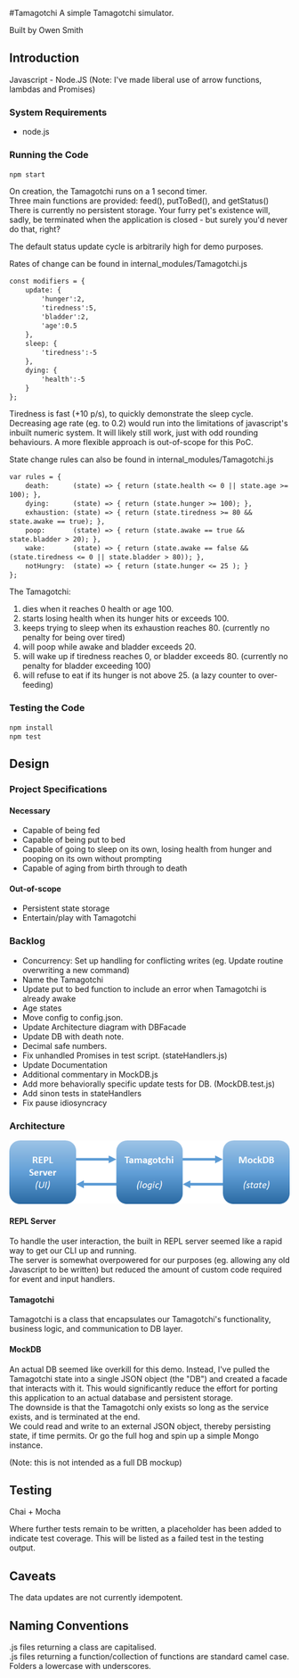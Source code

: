 #Tamagotchi
A simple Tamagotchi simulator.

Built by Owen Smith


## Introduction
Javascript - Node.JS 
(Note: I've made liberal use of arrow functions, lambdas and Promises)



### System Requirements
- node.js

### Running the Code

`npm start`

On creation, the Tamagotchi runs on a 1 second timer.   
Three main functions are provided: feed(), putToBed(), and getStatus()  
There is currently no persistent storage. Your furry pet's existence will, sadly, be terminated when the application is closed - but surely you'd never do that, right?

The default status update cycle is arbitrarily high for demo purposes.

Rates of change can be found in internal_modules/Tamagotchi.js
```
const modifiers = {
	update: {
		'hunger':2,
		'tiredness':5,
		'bladder':2,
		'age':0.5
	},
	sleep: {
		'tiredness':-5
	},
	dying: {
		'health':-5
	}
};
```

Tiredness is fast (+10 p/s), to quickly demonstrate the sleep cycle.  
Decreasing age rate (eg. to 0.2) would run into the limitations of javascript's inbuilt numeric system. It will likely still work, just with odd rounding behaviours. A more flexible approach is out-of-scope for this PoC.


State change rules can also be found in internal_modules/Tamagotchi.js
```
var rules = {
	death: 		(state) => { return (state.health <= 0 || state.age >= 100); },
	dying: 		(state) => { return (state.hunger >= 100); },
	exhaustion: (state) => { return (state.tiredness >= 80 && state.awake == true); },
	poop: 		(state) => { return (state.awake == true && state.bladder > 20); },
	wake: 		(state) => { return (state.awake == false && (state.tiredness <= 0 || state.bladder > 80)); },
	notHungry:	(state) => { return (state.hunger <= 25 ); }
};
```

The Tamagotchi:
1) dies when it reaches 0 health or age 100.  
2) starts losing health when its hunger hits or exceeds 100.  
3) keeps trying to sleep when its exhaustion reaches 80. (currently no penalty for being over tired)  
4) will poop while awake and bladder exceeds 20.   
5) will wake up if tiredness reaches 0, or bladder exceeds 80. (currently no penalty for bladder exceeding 100)  
6) will refuse to eat if its hunger is not above 25. (a lazy counter to over-feeding)  



### Testing the Code

```
npm install
npm test
```

## Design

### Project Specifications
#### Necessary
- Capable of being fed
- Capable of being put to bed
- Capable of going to sleep on its own, losing health from hunger and pooping on its own without prompting
- Capable of aging from birth through to death

#### Out-of-scope
- Persistent state storage
- Entertain/play with Tamagotchi

### Backlog
- Concurrency: Set up handling for conflicting writes (eg. Update routine overwriting a new command)
- Name the Tamagotchi
- Update put to bed function to include an error when Tamagotchi is already awake
- Age states
- Move config to config.json.
- Update Architecture diagram with DBFacade
- Update DB with death note.
- Decimal safe numbers.
- Fix unhandled Promises in test script.  (stateHandlers.js)
- Update Documentation
- Additional commentary in MockDB.js
- Add more behaviorally specific update tests for DB. (MockDB.test.js)
- Add sinon tests in stateHandlers
- Fix pause idiosyncracy


### Architecture
![Architecture](/doc_assets/architecture.png)


#### REPL Server
To handle the user interaction, the built in REPL server seemed like a rapid way to get our CLI up and running.  
The server is somewhat overpowered for our purposes (eg. allowing any old Javascript to be written) but reduced the amount of custom code required for event and input handlers.

#### Tamagotchi
Tamagotchi is a class that encapsulates our Tamagotchi's functionality, business logic, and communication to DB layer.  

#### MockDB
An actual DB seemed like overkill for this demo. Instead, I've pulled the Tamagotchi state into a single JSON object (the "DB") and created a facade that interacts with it. This would significantly reduce the effort for porting this application to an actual database and persistent storage.  
The downside is that the Tamagotchi only exists so long as the service exists, and is terminated at the end.   
We could read and write to an external JSON object, thereby persisting state, if time permits. Or go the full hog and spin up a simple Mongo instance.   
  
(Note: this is not intended as a full DB mockup)  

## Testing
Chai + Mocha  

Where further tests remain to be written, a placeholder has been added to indicate test coverage. This will be listed as a failed test in the testing output.

## Caveats
The data updates are not currently idempotent.   

## Naming Conventions
.js files returning a class are capitalised.  
.js files returning a function/collection of functions are standard camel case.  
Folders a lowercase with underscores.  
